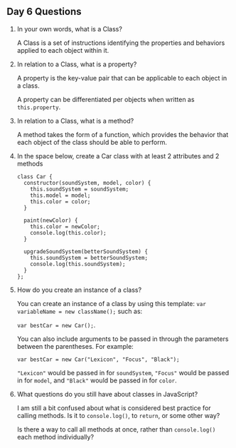 ## Day 6 Questions

1. In your own words, what is a Class?

    A Class is a set of instructions identifying the properties and behaviors applied to each object within it.

1. In relation to a Class, what is a property?

    A property is the key-value pair that can be applicable to each object in a class.

    A property can be differentiated per objects when written as `this.property`.

1. In relation to a Class, what is a method?

    A method takes the form of a function, which provides the behavior that each object of the class should be able to perform.

1. In the space below, create a Car class with at least 2 attributes and 2 methods

    ```
    class Car {
      constructor(soundSystem, model, color) {
        this.soundSystem = soundSystem;
        this.model = model;
        this.color = color;
      }

      paint(newColor) {
        this.color = newColor;
        console.log(this.color);
      }

      upgradeSoundSystem(betterSoundSystem) {
        this.soundSystem = betterSoundSystem;
        console.log(this.soundSystem);
      }  
    };
    ```

1. How do you create an instance of a class?

    You can create an instance of a class by using this template: `var variableName = new className();` such as:

    `var bestCar = new Car();`.  

    You can also include arguments to be passed in through the parameters between the parentheses.  For example:

    `var bestCar = new Car("Lexicon", "Focus", "Black");`

    `"Lexicon"` would be passed in for `soundSystem`, `"Focus"` would be passed in for `model`, and `"Black"` would be passed in for `color`.

1. What questions do you still have about classes in JavaScript?

    I am still a bit confused about what is considered best practice for calling methods.  Is it to `console.log()`, to `return`, or some other way?

    Is there a way to call all methods at once, rather than `console.log()` each method individually?
